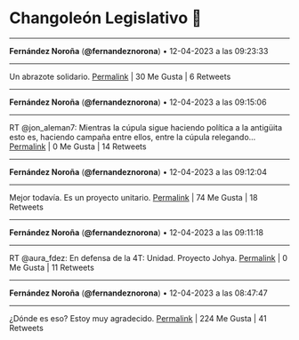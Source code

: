 # Changoleón Legislativo 🙈
*****
**Fernández Noroña** (**@fernandeznorona**) • 12-04-2023 a las 09:23:33
*****
Un abrazote solidario.
[Permalink](https://twitter.com/fernandeznorona/status/1646202407725023235) | 30 Me Gusta | 6 Retweets
*****
**Fernández Noroña** (**@fernandeznorona**) • 12-04-2023 a las 09:15:06
*****
RT @jon_aleman7: Mientras la cúpula sigue haciendo política a la antigüita esto es, haciendo campaña entre ellos, entre la cúpula relegando…
[Permalink](https://twitter.com/fernandeznorona/status/1646200281460293632) | 0 Me Gusta | 14 Retweets
*****
**Fernández Noroña** (**@fernandeznorona**) • 12-04-2023 a las 09:12:04
*****
Mejor todavía. Es un proyecto unitario.
[Permalink](https://twitter.com/fernandeznorona/status/1646199516800991233) | 74 Me Gusta | 18 Retweets
*****
**Fernández Noroña** (**@fernandeznorona**) • 12-04-2023 a las 09:11:18
*****
RT @aura_fdez: En defensa de la 4T: Unidad.
Proyecto Johya.
[Permalink](https://twitter.com/fernandeznorona/status/1646199324123054084) | 0 Me Gusta | 11 Retweets
*****
**Fernández Noroña** (**@fernandeznorona**) • 12-04-2023 a las 08:47:47
*****
¿Dónde es eso? Estoy muy agradecido.
[Permalink](https://twitter.com/fernandeznorona/status/1646193407230984195) | 224 Me Gusta | 41 Retweets